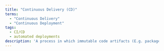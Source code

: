 ```yaml
---
title: "Continuous Delivery (CD)"
terms:
  - "Continuous Delivery"
  - "Continuous Deployment"
tags:
  - CI/CD
  - automated deployments
description: 'A process in which immutable code artifacts (E.g. packages, rpms, images, etc) are shipped to permanent storage and optionally deployed to an environment such as staging or production. This process is usually associated with “Continuous Deployment” or “Automated Deployment”'
---
```

